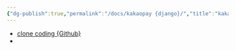 ```yaml
---
{"dg-publish":true,"permalink":"/docs/kakaopay {django}/","title":"kakaopay {django}"}
---
```


- [clone coding {Github}](https://github.com/doyle-flutter/djangoStartApp)
- 
